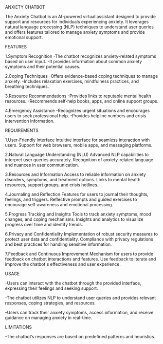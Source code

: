 ANXIETY CHATBOT

The Anxiety Chatbot is an AI-powered virtual assistant designed to provide support and resources for individuals experiencing anxiety. It leverages natural language processing (NLP) techniques to understand user queries and offers features tailored to manage anxiety symptoms and provide emotional support.

FEATURES

1.Symptom Recognition
  -The chatbot recognizes anxiety-related symptoms based on user input.
  -It provides information about common anxiety symptoms and their potential causes.
  
2.Coping Techniques
  -Offers evidence-based coping techniques to manage anxiety.
  -Includes relaxation exercises, mindfulness practices, and breathing techniques.
  
3.Resource Recommendations
  -Provides links to reputable mental health resources.
  -Recommends self-help books, apps, and online support groups.
  
4.Emergency Assistance
  -Recognizes urgent situations and encourages users to seek professional help.
  -Provides helpline numbers and crisis intervention information.


REQUIREMENTS

1.User-Friendly Interface
Intuitive interface for seamless interaction with users.
Support for web browsers, mobile apps, and messaging platforms.

2.Natural Language Understanding (NLU)
Advanced NLP capabilities to interpret user queries accurately.
Recognition of anxiety-related language and nuances in user communication.

3.Resources and Information
Access to reliable information on anxiety disorders, symptoms, and treatment options.
Links to mental health resources, support groups, and crisis hotlines.

4.Journaling and Reflection
Features for users to journal their thoughts, feelings, and triggers.
Reflective prompts and guided exercises to encourage self-awareness and emotional processing.

5.Progress Tracking and Insights
Tools to track anxiety symptoms, mood changes, and coping mechanisms.
Insights and analytics to visualize progress over time and identify trends.

6.Privacy and Confidentiality
Implementation of robust security measures to protect user data and confidentiality.
Compliance with privacy regulations and best practices for handling sensitive information.

7.Feedback and Continuous Improvement
Mechanism for users to provide feedback on chatbot interactions and features.
Use feedback to iterate and improve the chatbot's effectiveness and user experience.


USAGE

-Users can interact with the chatbot through the provided interface, expressing their feelings and seeking support.

-The chatbot utilizes NLP to understand user queries and provides relevant responses, coping strategies, and resources.

-Users can track their anxiety symptoms, access information, and receive guidance on managing anxiety in real-time.

LIMITATIONS

-The chatbot’s responses are based on predefined patterns and heuristics.
